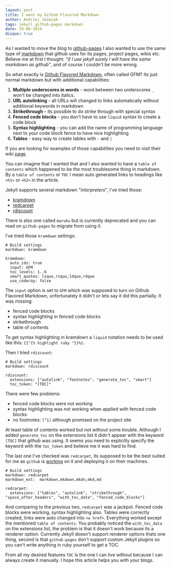 ```yaml
---
layout: post
title: I want my Github Flavored Markdown
author: Andrzej Jóźwiak
tags: jekyll github-pages markdown
date: 29-06-2014
disqus: true
---
```


As I wanted to move the blog to [github-pages](https://pages.github.com/) I also wanted to use the same type of [markdown](http://daringfireball.net/projects/markdown/) that github uses for its pages, project pages, wikis etc. Believe me at first I thought: *"if I use jekyll surely I will have the same markdown as github"*, and of course I couldn't be more wrong.

So what exactly is [Github Flavored Markdown](https://help.github.com/articles/github-flavored-markdown), often called GFM? Its just normal markdown but with additional capabilities:

1. **Multiple underscores in words** - word between two underscores `_` won't be changed into italics.
2. **URL autolinking** - all URLs will changed to links automatically without additional keywords in markdown
3. **Strikethrough** - its possible to do strike through with special syntax
4. **Fenced code blocks** - you don't have to use `liquid` syntax to create a code block
5. **Syntax highlighting** - you can add the name of programming language next to your code block fence to have nice highlighting
6. **Tables** - easy way to create tables with `-` and `|`

If you are looking for examples of those capabilities you need to visit their wiki [page](https://help.github.com/articles/github-flavored-markdown).

You can imagine that I wanted that and I also wanted to have a `table of contents` which happened to be the most troublesome thing in markdown. By a `table of contents` or `TOC` I mean auto generated links to headings like `<h1>` or `<h2>` in the article.

Jekyll supports several markdown "*interpreters*", I've tried those:

- [kramdown](kramdown.gettalong.org/)
- [redcarpet](https://github.com/vmg/redcarpet)
- [rdiscount](https://github.com/davidfstr/rdiscount)

There is also one called `maruku` but is currently deprecated and you can read on `github-pages` to migrate from using it.

I've tried those `kramdown` settings:

```
# Build settings
markdown: kramdown

kramdown:
  auto_ids: true
  input: GFM
  toc_levels: 1..6
  smart_quotes: lsquo,rsquo,ldquo,rdquo
  use_coderay: false
```

The `input` option is set to `GFM` which was supposed to turn on Github Flavored Markdown, unfortunately it didn't or lets say it did this partially. It was missing:

- fenced code blocks
- syntax highlighting in fenced code blocks
- strikethrough
- table of contents

To get syntax highlighting in kramdown a `liquid` notation needs to be used like this: `{{"{% highlight ruby "}}%}`.

Then I tried `rdiscount`:

```
# Build settings
markdown: rdiscount

rdiscount:
  extensions: ["autolink", "footnotes", "generate_toc", "smart"]
  toc_token: "[TOC]"
```

There were few problems:

- fenced code blocks were not working
- syntax highlighting was not working when applied with fenced code blocks
- no footnotes: `[^1]` although promised on the project site 

At least table of contents worked but not without some trouble. Although I added `generate_toc` on the extensions list it didn't appear with the keyword `[TOC]` that github was using. It seems you need to explicitly specify the keyword with the `toc_token` and believe me it was hard to find.

The last one I've checked was `redcarpet`, its supposed to be the best suited for me as `github` is [working](https://github.com/blog/832-rolling-out-the-redcarpet) on it and deploying it on their machines.

```
# Build settings
markdown: redcarpet
markdown_ext:  markdown,mkdown,mkdn,mkd,md

redcarpet:
  extensions: ["tables", "autolink", "strikethrough", "space_after_headers", "with_toc_data", "fenced_code_blocks"]
```

And comparing to the previous two, `redcarpet` was a jackpot. Fenced code blocks were working, syntax highlighting also. Tables were correctly created, links were auto changed into `<a href>`. Everything worked except the mentioned `table of contents`. You probably noticed the `with_toc_data` on the extensions list, the problem is that it doesn't work because its a renderer option. Currently Jekyll doesn't support renderer options thats one thing, second is that `github-pages` don't support custom Jekyll plugins so you can't write anything in ruby yourself to get a TOC.

From all my desired features `TOC` is the one I can live without because I can always create it manually. I hope this article helps you with your blogs.

